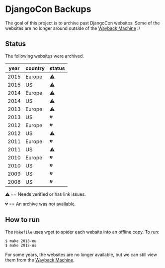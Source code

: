# DjangoCon Backups

The goal of this project is to archive past DjangoCon websites. Some of the websites are no longer around outside of the [Wayback Machine](https://archive.org/) :/


## Status

The following websites were archived.

| year | country | status |
| :---: | :--- | :--- |
| 2015 | Europe | :warning: |
| 2015 | US | :warning: |
| 2014 | Europe | :warning: |
| 2014 | US | :warning: |
| 2013 | Europe | :warning: |
| 2013 | US | :broken_heart: |
| 2012 | Europe | :broken_heart: |
| 2012 | US | :warning: |
| 2011 | Europe | :broken_heart: |
| 2011 | US | :warning: |
| 2010 | Europe | :broken_heart: |
| 2010 | US | :broken_heart: |
| 2009 | US | :broken_heart: |
| 2008 | US | :broken_heart: |

:warning: == Needs verified or has link issues.

:broken_heart: == An archive was not available.


## How to run

The `Makefile` uses wget to spider each website into an offline copy. To run:

    $ make 2013-eu
    $ make 2012-us

For some years, the websites are no longer available, but we can still view them from the [Wayback Machine](https://archive.org/).
